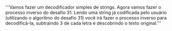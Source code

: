 '''Vamos fazer um decodificador simples de strings.
Agora vamos fazer o processo inverso do desafio 31. Lendo uma string já codificada pelo usuário 
(utilizando o algoritmo do desafio 31) você irá fazer o processo inverso para decodificá-la, 
subtraindo 3 de cada letra e descobrindo o texto original.'''

